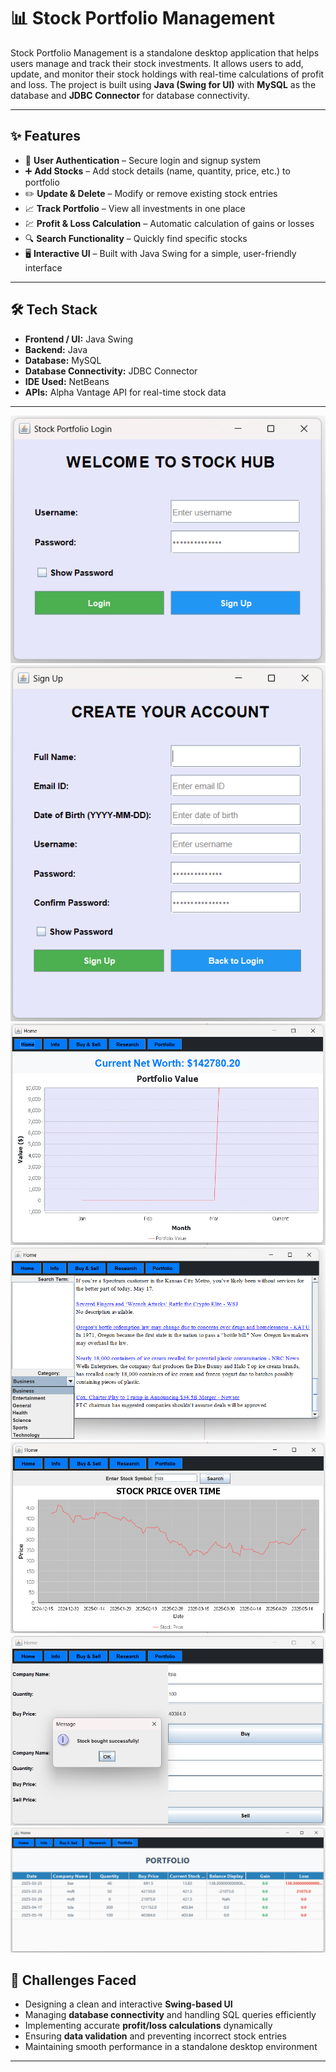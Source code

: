 
# 📊 Stock Portfolio Management

Stock Portfolio Management is a standalone desktop application that helps users manage and track their stock investments. It allows users to add, update, and monitor their stock holdings with real-time calculations of profit and loss. The project is built using **Java (Swing for UI)** with **MySQL** as the database and **JDBC Connector** for database connectivity.

---

## ✨ Features  

- 🔐 **User Authentication** – Secure login and signup system  
- ➕ **Add Stocks** – Add stock details (name, quantity, price, etc.) to portfolio  
- ✏️ **Update & Delete** – Modify or remove existing stock entries  
- 📈 **Track Portfolio** – View all investments in one place  
- 💹 **Profit & Loss Calculation** – Automatic calculation of gains or losses  
- 🔍 **Search Functionality** – Quickly find specific stocks  
- 🖥️ **Interactive UI** – Built with Java Swing for a simple, user-friendly interface  

---

## 🛠 Tech Stack  

- **Frontend / UI:** Java Swing  
- **Backend:** Java  
- **Database:** MySQL  
- **Database Connectivity:** JDBC Connector  
- **IDE Used:** NetBeans
- **APIs:**  Alpha Vantage API for real-time stock data

---



![image alt](https://github.com/gaurav152003/stockapp/blob/a18acfaadc12a5685a5ece9329a092e872bbdb8e/Screenshot%202025-05-19%20203925.png)
![image alt](https://github.com/gaurav152003/stockapp/blob/866ab3d9518b9f9c4728623961ac65a6448c0bef/Screenshot%202025-05-19%20203957.png)
![image alt](https://github.com/gaurav152003/stockapp/blob/6ea1e637500a4a8216ba32828cb0a8defb5d76c8/Screenshot%202025-05-19%20204143.png)
![image alt](https://github.com/gaurav152003/stockapp/blob/244961c160101fe545255f8a5625099469ffc297/Screenshot%202025-05-19%20204222.png)
![image alt](https://github.com/gaurav152003/stockapp/blob/64ec997d589aed90411c875e9e1b65d32ddbdf50/Screenshot%202025-05-19%20204303.png)
![image alt](https://github.com/gaurav152003/stockapp/blob/a7db05086964d919074b30b096df04c75a8b81c2/Screenshot%202025-05-19%20204330.png)
![image alt](https://github.com/gaurav152003/stockapp/blob/42def98d7980d5d0494f0dbe369ae90cbcd581a9/Screenshot%202025-05-19%20205216.png)

## 🧩 Challenges Faced  

- Designing a clean and interactive **Swing-based UI**  
- Managing **database connectivity** and handling SQL queries efficiently  
- Implementing accurate **profit/loss calculations** dynamically  
- Ensuring **data validation** and preventing incorrect stock entries  
- Maintaining smooth performance in a standalone desktop environment  

---


